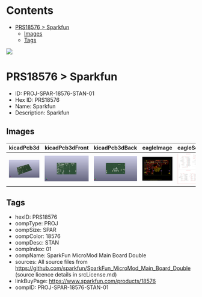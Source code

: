 



Contents
========

* [PRS18576 > Sparkfun](#prs18576--sparkfun)
	* [Images](#images)
	* [Tags](#tags)
  
![][im]
# PRS18576 > Sparkfun

- ID: PROJ-SPAR-18576-STAN-01
- Hex ID: PRS18576
- Name: Sparkfun
- Description: Sparkfun

## Images
  
  

|kicadPcb3d|kicadPcb3dFront|kicadPcb3dBack|eagleImage|eagleSchemImage|
| :---: | :---: | :---: | :---: | :---: |
|[![kicadPcb3d](kicadPcb3d_140.png)](kicadPcb3d.png)|[![kicadPcb3dFront](kicadPcb3dFront_140.png)](kicadPcb3dFront.png)|[![kicadPcb3dBack](kicadPcb3dBack_140.png)](kicadPcb3dBack.png)|[![eagleImage](eagleImage_140.png)](eagleImage.png)|[![eagleSchemImage](eagleSchemImage_140.png)](eagleSchemImage.png)|

## Tags

- hexID: PRS18576
- oompType: PROJ
- oompSize: SPAR
- oompColor: 18576
- oompDesc: STAN
- oompIndex: 01
- oompName: SparkFun MicroMod Main Board Double
- sources: All source files from https://github.com/sparkfun/SparkFun_MicroMod_Main_Board_Double (source licence details in srcLicense.md)
- linkBuyPage: https://www.sparkfun.com/products/18576
- oompID: PROJ-SPAR-18576-STAN-01



[im]: kicadPcb3d_450.png
